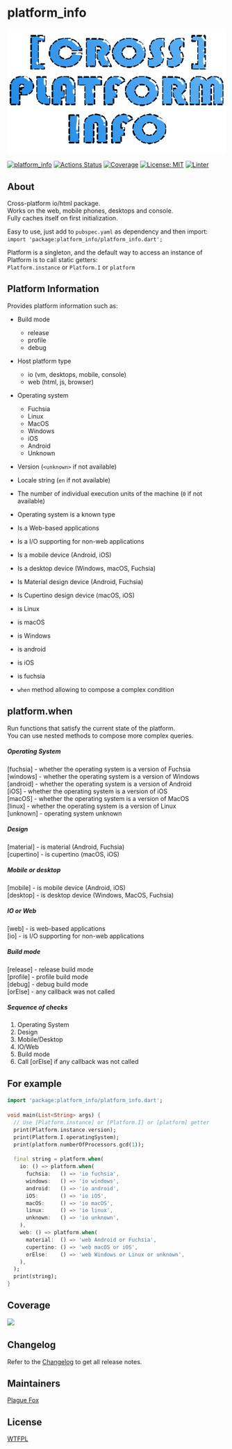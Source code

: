 # platform_info  
  
[![](https://github.com/PlugFox/platform_info/raw/master/.img/logo.png)](https://github.com/PlugFox/platform_info)  
  
[![platform_info](https://img.shields.io/pub/v/platform_info.svg)](https://pub.dev/packages/platform_info)
[![Actions Status](https://github.com/PlugFox/platform_info/actions/workflows/checkout.yml/badge.svg)](https://github.com/PlugFox/platform_info/actions)
[![Coverage](https://codecov.io/gh/PlugFox/platform_info/branch/master/graph/badge.svg)](https://codecov.io/gh/PlugFox/platform_info)
[![License: MIT](https://img.shields.io/badge/license-MIT-purple.svg)](https://opensource.org/licenses/MIT)
[![Linter](https://img.shields.io/badge/style-effective_dart-40c4ff.svg)](https://github.com/tenhobi/effective_dart)
 
  
  
## About  
  
Cross-platform io/html package.  
Works on the web, mobile phones, desktops and console.  
Fully caches itself on first initialization.  
  
Easy to use, just add to `pubspec.yaml` as dependency and then import:  
`import 'package:platform_info/platform_info.dart';`  
  
Platform is a singleton, and the default way to access an instance of Platform is to call static getters:  
`Platform.instance` or `Platform.I` or `platform`  
  
  
## Platform Information  
  
Provides platform information such as:  
  + Build mode  
     * release  
     * profile  
     * debug  
    
  + Host platform type  
     * io (vm, desktops, mobile, console)  
     * web (html, js, browser)  
    
  + Operating system  
     * Fuchsia  
     * Linux  
     * MacOS  
     * Windows  
     * iOS  
     * Android  
     * Unknown  
    
  + Version (`<unknown>` if not available)  
    
  + Locale string (`en` if not available)  
    
  + The number of individual execution units of the machine (`0` if not available)  
    
  + Operating system is a known type  
  
  + Is a Web-based applications  
  
  + Is a I/O supporting for non-web applications  
  
  + Is a mobile device (Android, iOS)  
    
  + Is a desktop device (Windows, macOS, Fuchsia)  
    
  + Is Material design device (Android, Fuchsia)  
    
  + Is Cupertino design device (macOS, iOS)  
    
  + is Linux  
    
  + is macOS  
    
  + is Windows  
    
  + is android  
    
  + is iOS  
    
  + is fuchsia  
  
  + `when` method allowing to compose a complex condition  
  
  
## platform.when  
    
Run functions that satisfy the current state of the platform.  
You can use nested methods to compose more complex queries.  
  
##### Operating System  
[fuchsia] - whether the operating system is a version of Fuchsia  
[windows] - whether the operating system is a version of Windows  
[android] - whether the operating system is a version of Android  
[iOS] - whether the operating system is a version of iOS  
[macOS] - whether the operating system is a version of MacOS  
[linux] - whether the operating system is a version of Linux  
[unknown] - operating system unknown  
  
##### Design  
[material] - is material (Android, Fuchsia)  
[cupertino] - is cupertino (macOS, iOS)  
  
##### Mobile or desktop  
[mobile] - is mobile device (Android, iOS)  
[desktop] - is desktop device (Windows, MacOS, Fuchsia)  
  
##### IO or Web  
[web] - is web-based applications  
[io] - is I/O supporting for non-web applications  
  
##### Build mode  
[release] - release build mode  
[profile] - profile build mode  
[debug] - debug build mode  
[orElse] - any callback was not called  
  
##### Sequence of checks
1. Operating System
2. Design
3. Mobile/Desktop
4. IO/Web
5. Build mode
6. Call [orElse] if any callback was not called  
  
  
## For example  
  
```dart
import 'package:platform_info/platform_info.dart';

void main(List<String> args) {
  // Use [Platform.instance] or [Platform.I] or [platform] getter
  print(Platform.instance.version);
  print(Platform.I.operatingSystem);
  print(platform.numberOfProcessors.gcd(1));

  final string = platform.when(
    io: () => platform.when(
      fuchsia:   () => 'io fuchsia',
      windows:   () => 'io windows',
      android:   () => 'io android',
      iOS:       () => 'io iOS',
      macOS:     () => 'io macOS',
      linux:     () => 'io linux',
      unknown:   () => 'io unknown',
    ),
    web: () => platform.when(
      material:  () => 'web Android or Fuchsia',
      cupertino: () => 'web macOS or iOS',
      orElse:    () => 'web Windows or Linux or unknown',
    ),
  );
  print(string);
}
```
  
  
## Coverage  
  
[![](https://codecov.io/gh/PlugFox/platform_info/branch/dev/graphs/sunburst.svg)](https://codecov.io/gh/PlugFox/platform_info/branch/master)  
  
  
## Changelog  
  
Refer to the [Changelog](https://github.com/plugfox/platform_info/blob/master/CHANGELOG.md) to get all release notes.  
  
  
## Maintainers  
  
[Plague Fox](https://plugfox.dev)  
  
  
## License  
  
[WTFPL](https://github.com/plugfox/platform_info/blob/master/LICENSE)  
  
  
